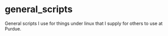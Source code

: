 # general_scripts
General scripts I use for things under linux that I supply for others to use at Purdue.
